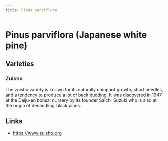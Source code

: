 ```yaml
---
title: Pinus parviflora
---
```


# Pinus parviflora (Japanese white pine)

## Varieties

### Zuisho

The zuisho variety is known for its naturally compact growth, short needles,
and a tendency to produce a lot of back budding. It was discovered in 1947 at
the Daiju-en bonsai nursery by its founder Saichi Suzuki who is also at the
origin of decandling black pines.

## Links

- https://www.zuisho.org
